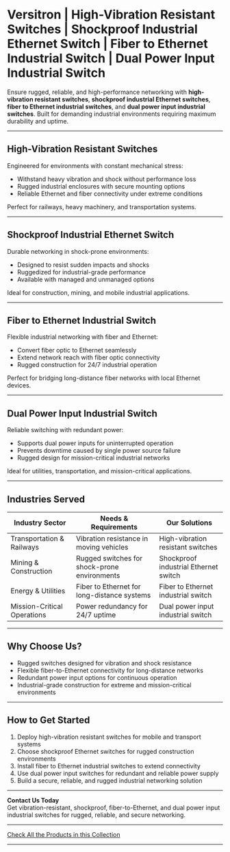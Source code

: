 # Versitron | High-Vibration Resistant Switches | Shockproof Industrial Ethernet Switch | Fiber to Ethernet Industrial Switch | Dual Power Input Industrial Switch

Ensure rugged, reliable, and high-performance networking with **high-vibration resistant switches**, **shockproof industrial Ethernet switches**, **fiber to Ethernet industrial switches**, and **dual power input industrial switches**. Built for demanding industrial environments requiring maximum durability and uptime.

---

## High-Vibration Resistant Switches

Engineered for environments with constant mechanical stress:

- Withstand heavy vibration and shock without performance loss  
- Rugged industrial enclosures with secure mounting options  
- Reliable Ethernet and fiber connectivity under extreme conditions  

Perfect for railways, heavy machinery, and transportation systems.

---

## Shockproof Industrial Ethernet Switch

Durable networking in shock-prone environments:

- Designed to resist sudden impacts and shocks  
- Ruggedized for industrial-grade performance  
- Available with managed and unmanaged options  

Ideal for construction, mining, and mobile industrial applications.

---

## Fiber to Ethernet Industrial Switch

Flexible industrial networking with fiber and Ethernet:

- Convert fiber optic to Ethernet seamlessly  
- Extend network reach with fiber optic connectivity  
- Rugged construction for 24/7 industrial operation  

Perfect for bridging long-distance fiber networks with local Ethernet devices.

---

## Dual Power Input Industrial Switch

Reliable switching with redundant power:

- Supports dual power inputs for uninterrupted operation  
- Prevents downtime caused by single power source failure  
- Rugged design for mission-critical industrial networks  

Ideal for utilities, transportation, and mission-critical applications.

---

## Industries Served

| Industry Sector             | Needs & Requirements                          | Our Solutions                          |
|-----------------------------|-----------------------------------------------|---------------------------------------|
| Transportation & Railways   | Vibration resistance in moving vehicles       | High-vibration resistant switches      |
| Mining & Construction       | Rugged switches for shock-prone environments  | Shockproof industrial Ethernet switch  |
| Energy & Utilities          | Fiber to Ethernet for long-distance systems   | Fiber to Ethernet industrial switch    |
| Mission-Critical Operations | Power redundancy for 24/7 uptime              | Dual power input industrial switch     |

---

## Why Choose Us?

- Rugged switches designed for vibration and shock resistance  
- Flexible fiber-to-Ethernet connectivity for long-distance networks  
- Redundant power input options for continuous operation  
- Industrial-grade construction for extreme and mission-critical environments  

---

## How to Get Started

1. Deploy high-vibration resistant switches for mobile and transport systems  
2. Choose shockproof Ethernet switches for rugged construction environments  
3. Install fiber to Ethernet industrial switches to extend connectivity  
4. Use dual power input switches for redundant and reliable power supply  
5. Build a secure, reliable, and rugged industrial networking solution  

---

**Contact Us Today**  
Get vibration-resistant, shockproof, fiber-to-Ethernet, and dual power input industrial switches for rugged, reliable, and secure networking.

---

[Check All the Products in this Collection](https://www.versitron.com/collections/fiber-optic-network-switches)

---
